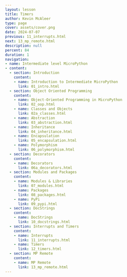 ```yaml
---
layout: lesson
title: Timers
author: Kevin McAleer
type: page
cover: assets/cover.png
date: 2024-07-07
previous: 11_interrupts.html
next: 13_mp_remote.html
description: null
percent: 84
duration: 1
navigation:
- name: Intermediate level MicroPython
- content:
  - section: Introduction
    content:
    - name: Introduction to Intermediate MicroPython
      link: 01_intro.html
  - section: Object Oriented Programming
    content:
    - name: Object-Oriented Programming in MicroPython
      link: 02_oop.html
    - name: Classes and Objects
      link: 02a_classes.html
    - name: Abstraction
      link: 03_abstraction.html
    - name: Inheritance
      link: 04_inheritance.html
    - name: Encapsulation
      link: 05_encapsulation.html
    - name: Polymorphism
      link: 06_polymorphism.html
  - section: Decorators
    content:
    - name: Decorators
      link: 06a_decorators.html
  - section: Modules and Packages
    content:
    - name: Modules & Libraries
      link: 07_modules.html
    - name: Packages
      link: 08_packages.html
    - name: PyPi
      link: 09_pypi.html
  - section: DocStrings
    content:
    - name: DocStrings
      link: 10_docstrings.html
  - section: Interrupts and Timers
    content:
    - name: Interrupts
      link: 11_interrupts.html
    - name: Timers
      link: 12_timers.html
  - section: MP Remote
    content:
    - name: MP Remote
      link: 13_mp_remote.html
---
```

